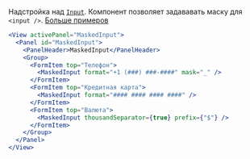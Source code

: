 Надстройка над [`Input`](/Input). Компонент позволяет задававать маску для `<input />`. [Больше примеров](https://github.com/s-yadav/react-number-format)

```jsx
<View activePanel="MaskedInput">
  <Panel id="MaskedInput">
    <PanelHeader>MaskedInput</PanelHeader>
    <Group>
      <FormItem top="Телефон">
        <MaskedInput format="+1 (###) ###-####" mask="_" />
      </FormItem>
      <FormItem top="Кредитная карта">
        <MaskedInput format="#### #### #### ####" />
      </FormItem>
      <FormItem top="Валюта">
        <MaskedInput thousandSeparator={true} prefix={"$"} />
      </FormItem>
    </Group>
  </Panel>
</View>
```
